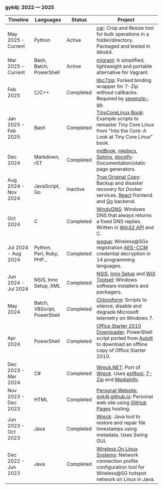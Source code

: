 ### gyk4j: 2022 &mdash; 2025

| Timeline            | Languages                   | Status    | Project                                                                                                                                       | 
| ------------------- | --------------------------- | --------- | --------------------------------------------------------------------------------------------------------------------------------------------- |
| May 2025 - Current  | Python                      | Active    | [car][car]: Crop and Resize tool for bulk operations in a folder/directory. Packaged and tested in Win64.                                     | 
| Mar 2025 - Current  | Bash, Batch, PowerShell     | Active    | [migrant][migrant]: A simplified, lightweight and portable alternative for Vagrant.                                                           |
| Feb 2025            | C/C++                       | Completed | [libc7zip][libc7zip]: Forked binding wrapper for 7-Zip without callbacks. Required by [sevenzip-go][sevenzip-go].                             |
| Jan 2025 - Feb 2025 | Bash                        | Completed | [TinyCoreLinux Book][tinycorelinux-book]: Example scripts to remaster Tiny Core Linux from "Into the Core: A Look at Tiny Core Linux" book.   |
| Dec 2024            | Markdown, rST               | Completed | [mdBook][mdbook], [mkdocs][mkdocs], [Sphinx][sphinx], [docsify][docsify]: Documentation/static page generators.                               |
| Aug 2024 - Nov 2024 | JavaScript, Go              | Inactive  | [True Original Copy][toc]: Backup and disaster recovery for Docker services. [React][react] frontend and [Go][go] backend.                    |
| Oct 2024            | C                           | Completed | [WindyDNS][windydns]: Windows DNS that always returns a fixed DNS replies. Written in [Win32 API][winapi] and C.                              |
| Jul 2024 - Aug 2024 | Python, Perl, Ruby, PHP...  | Completed | [wsgup][wsgup]: Wireless@SGx registration [AES-CCM][ccm] credential decryption in 14 programming languages.                                   |
| Jun 2024 - Jul 2024 | NSIS, Inno Setup, XML       | Completed | [NSIS][nsis], [Inno Setup][innosetup] and [WiX Toolset][wix]: Windows software installers and packagers.                                      |
| May 2024            | Batch, VBScript, PowerShell | Completed | [Chloroform][chcl3]: Scripts to silence, disable and degrade Microsoft telemetry on Windows 7.                                                |
| Apr 2024            | PowerShell                  | Completed | [Office Starter 2010 Downloader][o2010sd]: PowerShell script ported from [AutoIt][autoit] to download an offline copy of Office Starter 2010. |
| Dec 2023 - Mar 2024 | C#                          | Completed | [Wreck.NET][wrecknet]: Port of [Wreck][wreck4j]. Uses [exiftool][exiftool], [7-Zip][7z] and [MediaInfo][mediainfo].                           |
| Nov 2023 - Dec 2023 | HTML                        | Completed | [Personal Website: gyk4j.github.io][www]: Personal web site using [GitHub Pages][github-pages] hosting.                                       |
| Jun 2023 - Oct 2023 | Java                        | Completed | [Wreck][wreck4j]: Java tool to restore and repair file timestamps using metadata. Uses Swing GUI.                                             |
| Dec 2022 - Jun 2023 | Java                        | Completed | [Wireless On Linux Systems][wols]: Network connection profile configuration tool for Wireless@SG hotspot network on Linux in Java.            |

[car]: https://github.com/gyk4j/car
[migrant]: https://github.com/gyk4j/migrant
[libc7zip]: https://github.com/gyk4j/libc7zip
[sevenzip-go]: https://pkg.go.dev/github.com/itchio/sevenzip-go
[tinycorelinux-book]: https://github.com/gyk4j/tinycorelinux-book
[mdbook]: https://github.com/gyk4j/try-mdbook
[mkdocs]: https://github.com/gyk4j/try-mkdocs
[sphinx]: https://github.com/gyk4j/try-sphinx
[docsify]: https://github.com/gyk4j/try-docsify
[toc]: https://github.com/gyk4j/toc
[react]: https://react.dev
[go]: https://go.dev
[windydns]: https://github.com/gyk4j/windydns
[winapi]: https://learn.microsoft.com/en-us/windows/win32/apiindex/windows-api-list
[wsgup]: https://github.com/gyk4j/wsgup
[ccm]: https://en.wikipedia.org/wiki/CCM_mode
[nsis]: https://nsis.sourceforge.io/Main_Page
[innosetup]: https://jrsoftware.org/isinfo.php
[wix]: https://www.firegiant.com/wixtoolset/
[chcl3]: https://github.com/gyk4j/chcl3
[o2010sd]: https://github.com/gyk4j/o2010s
[autoit]: https://www.autoitscript.com/site/
[wrecknet]: https://github.com/gyk4j/wreck-net
[exiftool]: https://www.exiftool.org
[7z]: https://www.7-zip.org
[mediainfo]: https://mediaarea.net/en/MediaInfo
[www]: https://gyk4j.github.io
[github-pages]: https://pages.github.com/
[wreck4j]: https://github.com/gyk4j/wreck
[wols]: https://github.com/gyk4j/wols
